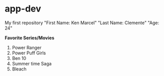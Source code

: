 # app-dev
My first repository
"First Name: Ken Marcel"
"Last Name: Clemente"
"Age: 24"

**Favorite Series/Movies** 
1. Power Ranger
2. Power Puff Girls
3. Ben 10
4. Summer time Saga
5. Bleach
